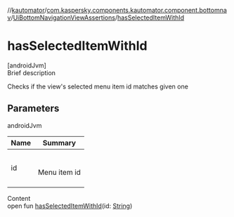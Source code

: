 //[kautomator](../../index.md)/[com.kaspersky.components.kautomator.component.bottomnav](../index.md)/[UiBottomNavigationViewAssertions](index.md)/[hasSelectedItemWithId](has-selected-item-with-id.md)



# hasSelectedItemWithId  
[androidJvm]  
Brief description  


Checks if the view's selected menu item id matches given one



## Parameters  
  
androidJvm  
  
|  Name|  Summary| 
|---|---|
| id| <br><br>Menu item id<br><br>
  
  
Content  
open fun [hasSelectedItemWithId](has-selected-item-with-id.md)(id: [String](https://kotlinlang.org/api/latest/jvm/stdlib/kotlin/-string/index.html))  



